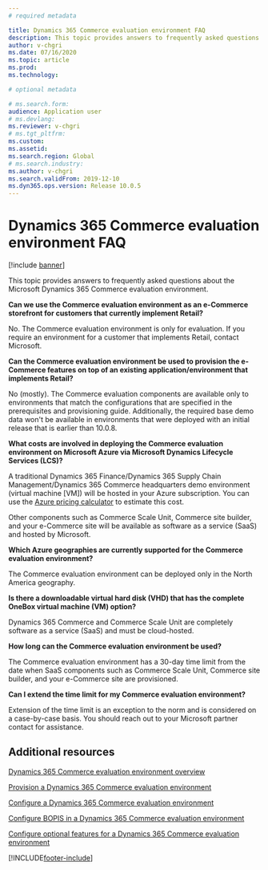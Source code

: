 ```yaml
---
# required metadata

title: Dynamics 365 Commerce evaluation environment FAQ
description: This topic provides answers to frequently asked questions about the Microsoft Dynamics 365 Commerce evaluation environment.
author: v-chgri
ms.date: 07/16/2020
ms.topic: article
ms.prod: 
ms.technology: 

# optional metadata

# ms.search.form: 
audience: Application user
# ms.devlang: 
ms.reviewer: v-chgri
# ms.tgt_pltfrm: 
ms.custom: 
ms.assetid: 
ms.search.region: Global
# ms.search.industry: 
ms.author: v-chgri
ms.search.validFrom: 2019-12-10
ms.dyn365.ops.version: Release 10.0.5
---
```


# Dynamics 365 Commerce evaluation environment FAQ

[!include [banner](includes/banner.md)]

This topic provides answers to frequently asked questions about the Microsoft Dynamics 365 Commerce evaluation environment.

**Can we use the Commerce evaluation environment as an e-Commerce storefront for customers that currently implement Retail?**

No. The Commerce evaluation environment is only for evaluation. If you require an environment for a customer that implements Retail, contact Microsoft.

**Can the Commerce evaluation environment be used to provision the e-Commerce features on top of an existing application/environment that implements Retail?**

No (mostly). The Commerce evaluation components are available only to environments that match the configurations that are specified in the prerequisites and provisioning guide. Additionally, the required base demo data won't be available in environments that were deployed with an initial release that is earlier than 10.0.8. 

**What costs are involved in deploying the Commerce evaluation environment on Microsoft Azure via Microsoft Dynamics Lifecycle Services (LCS)?**

A traditional Dynamics 365 Finance/Dynamics 365 Supply Chain Management/Dynamics 365 Commerce headquarters demo environment (virtual machine \[VM\]) will be hosted in your Azure subscription. You can use the [Azure pricing calculator](https://azure.microsoft.com/pricing/calculator/) to estimate this cost.

Other components such as Commerce Scale Unit, Commerce site builder, and your e-Commerce site will be available as software as a service (SaaS) and hosted by Microsoft.

**Which Azure geographies are currently supported for the Commerce evaluation environment?**

The Commerce evaluation environment can be deployed only in the North America geography.

**Is there a downloadable virtual hard disk (VHD) that has the complete OneBox virtual machine (VM) option?**

Dynamics 365 Commerce and Commerce Scale Unit are completely software as a service (SaaS) and must be cloud-hosted.

**How long can the Commerce evaluation environment be used?**

The Commerce evaluation environment has a 30-day time limit from the date when SaaS components such as Commerce Scale Unit, Commerce site builder, and your e-Commerce site are provisioned.

**Can I extend the time limit for my Commerce evaluation environment?**

Extension of the time limit is an exception to the norm and is considered on a case-by-case basis. You should reach out to your Microsoft partner contact for assistance.

## Additional resources

[Dynamics 365 Commerce evaluation environment overview](cpe-overview.md)

[Provision a Dynamics 365 Commerce evaluation environment](provisioning-guide.md)

[Configure a Dynamics 365 Commerce evaluation environment](cpe-post-provisioning.md)

[Configure BOPIS in a Dynamics 365 Commerce evaluation environment](cpe-bopis.md)

[Configure optional features for a Dynamics 365 Commerce evaluation environment](cpe-optional-features.md)


[!INCLUDE[footer-include](../includes/footer-banner.md)]